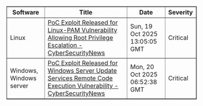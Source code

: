 <table border="1" style="width:100%; border-collapse: collapse;">
<thead>
<tr>
<th>Software</th>
<th>Title</th>
<th>Date</th>
<th>Severity</th>
</tr>
</thead>
<tbody><tr>
<td>Linux</td>
<td><a href="https://news.google.com/rss/articles/CBMidEFVX3lxTE9EV2dnX0kyUXByTUZ3T25wX25VdEpHaFRzTFBFSllhVDlIZEp3eVpTZDJGWTNBejFDSFF2SlQ1T2F4cDZWRUR4c3NycjFFazNyckVsRW5nU2V2anFsUWdFRGUwMGxQMGJpeE1tZGxtRENwcV800gF6QVVfeXFMT0xScWdKRWo5NHNjNDhZNmZpLTFLc3FVN2hyS2xucnFpcGlNTzNDWnBqVDREN3FoYmNKbGNPT0ctQ094TlJIYUduTllMRnlkb21weTdPaFJNTEFaUmpsejBoelJrZHpvREJKY1R6c1c1bENsQ2VDTlBDN2c?oc=5">PoC Exploit Released for Linux-PAM Vulnerability Allowing Root Privilege Escalation - CyberSecurityNews</a></td>
<td>Sun, 19 Oct 2025 13:05:05 GMT</td>
<td>Critical</td>
</tr>
<tr>
<td>Windows, Windows server</td>
<td><a href="https://news.google.com/rss/articles/CBMiaEFVX3lxTFBIX0lXTlNDUWVDeDhyeS1YRTVNZUJiWmVTb3BvcjJCYmJ6dU1VRlY2ajlhMlkwY0RmNWlEckRvVHR5emRqR0lWVl93enF5VllZRjFRX0hSOFlLOTg1emdfWnhFVVlVbFVF0gFuQVVfeXFMT2c5T2NwTGZRRVFIcUh0RlRTQURZQjlKVkZFMGp3T1liQ0ZMRk1hcFV2bkNVbnBHN1pLMUdaRkZvN05RaHJRejNIWno2cVFBbVVaNVRsN1lzREduUkJacjFrRUlGTE1NMFF3ZHZ3V3c?oc=5">PoC Exploit Released for Windows Server Update Services Remote Code Execution Vulnerability - CyberSecurityNews</a></td>
<td>Mon, 20 Oct 2025 06:52:38 GMT</td>
<td>Critical</td>
</tr>
</tbody>
</table>